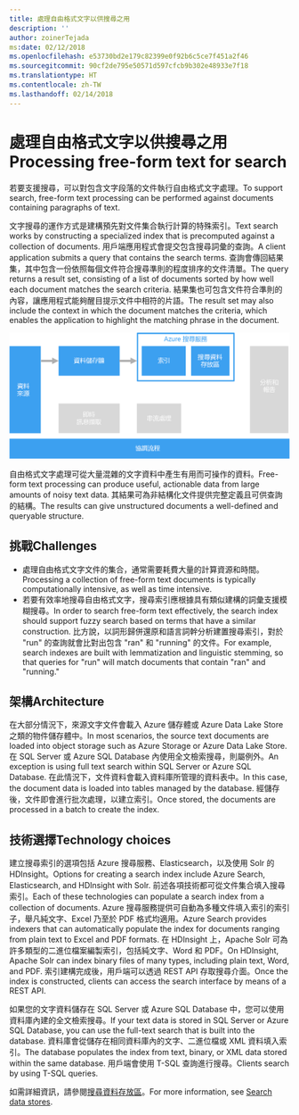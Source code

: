 ```yaml
---
title: 處理自由格式文字以供搜尋之用
description: ''
author: zoinerTejada
ms:date: 02/12/2018
ms.openlocfilehash: e53730bd2e179c82399e0f92b6c5ce7f451a2f46
ms.sourcegitcommit: 90cf2de795e50571d597cfcb9b302e48933e7f18
ms.translationtype: HT
ms.contentlocale: zh-TW
ms.lasthandoff: 02/14/2018
---
```

# <a name="processing-free-form-text-for-search"></a><span data-ttu-id="42065-102">處理自由格式文字以供搜尋之用</span><span class="sxs-lookup"><span data-stu-id="42065-102">Processing free-form text for search</span></span>

<span data-ttu-id="42065-103">若要支援搜尋，可以對包含文字段落的文件執行自由格式文字處理。</span><span class="sxs-lookup"><span data-stu-id="42065-103">To support search, free-form text processing can be performed against documents containing paragraphs of text.</span></span>

<span data-ttu-id="42065-104">文字搜尋的運作方式是建構預先對文件集合執行計算的特殊索引。</span><span class="sxs-lookup"><span data-stu-id="42065-104">Text search works by constructing a specialized index that is precomputed against a collection of documents.</span></span> <span data-ttu-id="42065-105">用戶端應用程式會提交包含搜尋詞彙的查詢。</span><span class="sxs-lookup"><span data-stu-id="42065-105">A client application submits a query that contains the search terms.</span></span> <span data-ttu-id="42065-106">查詢會傳回結果集，其中包含一份依照每個文件符合搜尋準則的程度排序的文件清單。</span><span class="sxs-lookup"><span data-stu-id="42065-106">The query returns a result set, consisting of a list of documents sorted by how well each document matches the search criteria.</span></span> <span data-ttu-id="42065-107">結果集也可包含文件符合準則的內容，讓應用程式能夠醒目提示文件中相符的片語。</span><span class="sxs-lookup"><span data-stu-id="42065-107">The result set may also include the context in which the document matches the criteria, which enables the application to highlight the matching phrase in the document.</span></span> 

![](./images/search-pipeline.png)

<span data-ttu-id="42065-108">自由格式文字處理可從大量混雜的文字資料中產生有用而可操作的資料。</span><span class="sxs-lookup"><span data-stu-id="42065-108">Free-form text processing can produce useful, actionable data from large amounts of noisy text data.</span></span> <span data-ttu-id="42065-109">其結果可為非結構化文件提供完整定義且可供查詢的結構。</span><span class="sxs-lookup"><span data-stu-id="42065-109">The results can give unstructured documents a well-defined and queryable structure.</span></span>


## <a name="challenges"></a><span data-ttu-id="42065-110">挑戰</span><span class="sxs-lookup"><span data-stu-id="42065-110">Challenges</span></span>

- <span data-ttu-id="42065-111">處理自由格式文字文件的集合，通常需要耗費大量的計算資源和時間。</span><span class="sxs-lookup"><span data-stu-id="42065-111">Processing a collection of free-form text documents is typically computationally intensive, as well as time intensive.</span></span>
- <span data-ttu-id="42065-112">若要有效率地搜尋自由格式文字，搜尋索引應根據具有類似建構的詞彙支援模糊搜尋。</span><span class="sxs-lookup"><span data-stu-id="42065-112">In order to search free-form text effectively, the search index should support fuzzy search based on terms that have a similar construction.</span></span> <span data-ttu-id="42065-113">比方說，以詞形歸併還原和語言詞幹分析建置搜尋索引，對於 "run" 的查詢就會比對出包含 "ran" 和 "running" 的文件。</span><span class="sxs-lookup"><span data-stu-id="42065-113">For example, search indexes are built with lemmatization and linguistic stemming, so that queries for "run" will match documents that contain "ran" and "running."</span></span>

## <a name="architecture"></a><span data-ttu-id="42065-114">架構</span><span class="sxs-lookup"><span data-stu-id="42065-114">Architecture</span></span>

<span data-ttu-id="42065-115">在大部分情況下，來源文字文件會載入 Azure 儲存體或 Azure Data Lake Store 之類的物件儲存體中。</span><span class="sxs-lookup"><span data-stu-id="42065-115">In most scenarios, the source text documents are loaded into object storage such as Azure Storage or Azure Data Lake Store.</span></span> <span data-ttu-id="42065-116">在 SQL Server 或 Azure SQL Database 內使用全文檢索搜尋，則屬例外。</span><span class="sxs-lookup"><span data-stu-id="42065-116">An exception is using full text search within SQL Server or Azure SQL Database.</span></span> <span data-ttu-id="42065-117">在此情況下，文件資料會載入資料庫所管理的資料表中。</span><span class="sxs-lookup"><span data-stu-id="42065-117">In this case, the document data is loaded into tables managed by the database.</span></span> <span data-ttu-id="42065-118">經儲存後，文件即會進行批次處理，以建立索引。</span><span class="sxs-lookup"><span data-stu-id="42065-118">Once stored, the documents are processed in a batch to create the index.</span></span>

## <a name="technology-choices"></a><span data-ttu-id="42065-119">技術選擇</span><span class="sxs-lookup"><span data-stu-id="42065-119">Technology choices</span></span>

<span data-ttu-id="42065-120">建立搜尋索引的選項包括 Azure 搜尋服務、Elasticsearch，以及使用 Solr 的 HDInsight。</span><span class="sxs-lookup"><span data-stu-id="42065-120">Options for creating a search index include Azure Search, Elasticsearch, and HDInsight with Solr.</span></span> <span data-ttu-id="42065-121">前述各項技術都可從文件集合填入搜尋索引。</span><span class="sxs-lookup"><span data-stu-id="42065-121">Each of these technologies can populate a search index from a collection of documents.</span></span> <span data-ttu-id="42065-122">Azure 搜尋服務提供可自動為多種文件填入索引的索引子，舉凡純文字、Excel 乃至於 PDF 格式均適用。</span><span class="sxs-lookup"><span data-stu-id="42065-122">Azure Search provides indexers that can automatically populate the index for documents ranging from plain text to Excel and PDF formats.</span></span> <span data-ttu-id="42065-123">在 HDInsight 上，Apache Solr 可為許多類型的二進位檔案編製索引，包括純文字、Word 和 PDF。</span><span class="sxs-lookup"><span data-stu-id="42065-123">On HDInsight, Apache Solr can index binary files of many types, including plain text, Word, and PDF.</span></span> <span data-ttu-id="42065-124">索引建構完成後，用戶端可以透過 REST API 存取搜尋介面。</span><span class="sxs-lookup"><span data-stu-id="42065-124">Once the index is constructed, clients can access the search interface by means of a REST API.</span></span> 

<span data-ttu-id="42065-125">如果您的文字資料儲存在 SQL Server 或 Azure SQL Database 中，您可以使用資料庫內建的全文檢索搜尋。</span><span class="sxs-lookup"><span data-stu-id="42065-125">If your text data is stored in SQL Server or Azure SQL Database, you can use the full-text search that is built into the database.</span></span> <span data-ttu-id="42065-126">資料庫會從儲存在相同資料庫內的文字、二進位檔或 XML 資料填入索引。</span><span class="sxs-lookup"><span data-stu-id="42065-126">The database populates the index from text, binary, or XML data stored within the same database.</span></span> <span data-ttu-id="42065-127">用戶端會使用 T-SQL 查詢進行搜尋。</span><span class="sxs-lookup"><span data-stu-id="42065-127">Clients search by using T-SQL queries.</span></span> 

<span data-ttu-id="42065-128">如需詳細資訊，請參閱[搜尋資料存放區](../technology-choices/search-options.md)。</span><span class="sxs-lookup"><span data-stu-id="42065-128">For more information, see [Search data stores](../technology-choices/search-options.md).</span></span>
